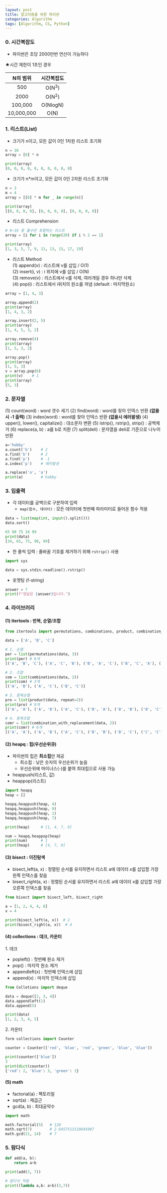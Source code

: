 ```yaml
---
layout: post
title: 알고리즘을 위한 파이썬
categories: Algorithm
tags: [Algorithm, CS, Python]
---
```

### 0. 시간복잡도
- 파이썬은 초당 2000만번 연산이 가능하다

★시간 제한이 1초인 경우

|N의 범위|시간복잡도|
|:--:|:--:|
|500|O(N<sup>3</sup>)|
|2000|O(N<sup>2</sup>)|
|100,000|O(NlogN)|
|10,000,000|O(N)|

### 1. 리스트(List)
- 크기가 n이고, 모든 값이 0인 1차원 리스트 초기화

```python
n = 10
array = [0] * n

print(array)
[0, 0, 0, 0, 0, 0, 0, 0, 0, 0]
```

- 크기가 n*m이고, 모든 값이 0인 2차원 리스트 초기화

```python
n = 3
m = 4
array = [[0] * m for _ in range(n)]

print(array)
[[0, 0, 0, 0], [0, 0, 0, 0], [0, 0, 0, 0]]
```

- 리스트 Comprehension

```python
# 0~19 중 홀수만 포함하는 리스트
array = [i for i in range(20) if i % 2 == 1]

print(array)
[1, 3, 5, 7, 9, 11, 13, 15, 17, 19]
```

- 리스트 Method  
(1) append(v) : 리스트에 v를 삽입 / O(1)  
(2) insert(i, v) : i 위치에 v를 삽입 / O(N)  
(3) remove(v) : 리스트에서 v를 삭제, 여러개일 경우 하나만 삭제  
(4) pop(i) : 리스트에서 i위치의 원소를 꺼냄 (default : 마지막원소)

```python
array = [1, 4, 3]

array.append(2)
print(array)
[1, 4, 3, 2]

array.insert(2, 5)
print(array)
[1, 4, 5, 3, 2]

array.remove(4)
print(array)
[1, 5, 3, 2]

array.pop()
print(array)
[1, 5, 3]
v = array.pop(0)
print(v)    # 1
print(array)
[5, 3]
```

### 2. 문자열
(1) count(word) : word 갯수 세기
(2) find(word) : word를 찾아 인덱스 반환 **(없을시 -1 출력)**
(3) index(word) : word를 찾아 인덱스 반환 **(없을시 에러발생)**
(4) upper(), lower(), capitalize() : 대소문자 변환
(5) lstrip(), rstrip(), strip() : 공백제거
(6) replace(a, b) : a를 b로 치환
(7) split(deli) : 문자열을 deli로 기준으로 나누어 반환

```python
a='hobby'
a.count('b')    # 2
a.find('b')     # 2
a.find('p')     # -1
a.index('p')    # 에러발생

a.replace('o', 'a')
print(a)        # habby
```

### 3. 입출력
- 각 데이터를 공백으로 구분하여 입력
  - `map(함수, 데이터)` : 모든 데이터에 첫번째 파라미터로 들어온 함수 적용  

```python
data = list(map(int, input().split()))
data.sort()

65 90 75 34 99
print(data)
[34, 65, 75, 90, 99]
```

- 한 줄씩 입력 : 줄바꿈 기호를 제거하기 위해 `rstrip()` 사용

```python
import sys

data = sys.stdin.readline().rstrip()
```

- 포맷팅 (f-string)

```python
answer = 7
print(f"정답은 {answer}입니다.")
```

### 4. 라이브러리
#### (1) itertools : 반복, 순열/조합
```python
from itertools import permutations, combinations, product, combination_with_replacement

data = ['A', 'B', 'C']

# 1. 순열
per = list(permutations(data, 3))
print(per) # 6개
[('A', 'B', 'C'), ('A', 'C', 'B'), ('B', 'A', 'C'), ('B', 'C', 'A'), ('C', 'A', 'B'), ('C', 'B', 'A')]

# 2. 조합
com = list(combinations(data, 2))
print(com) # 3개
[('A', 'B'), ('A', 'C'), ('B', 'C')]

# 3. 중복순열
pro = list(product(data, repeat=2))
print(pro) # 9개
[('A', 'A'), ('A', 'B'), ('A', 'C'), ('B', 'A'), ('B', 'B'), ('B', 'C'), ('C', 'A'), ('C', 'B'), ('C', 'C')]

# 4. 중복조합
comr = list(combination_with_replacement(data, 2))
print(comr) # 6개
[('A', 'A'), ('A', 'B'), ('A', 'C'), ('B', 'B'), ('B', 'C'), ('C', 'C')]
```

#### (2) heapq : 힙(우선순위큐)
- 파이썬의 힙은 **최소힙**만 제공
  - 최소힙 : 낮은 숫자의 우선순위가 높음
  - 우선순위에 마이너스(-)를 붙여 최대힙으로 사용 가능
- heappush(리스트, 값)
- heappop(리스트)

```python
import heapq
heap = []

heapq.heappush(heap, 4)
heapq.heappush(heap, 9)
heapq.heappush(heap, 1)
heapq.heappush(heap, 7)

print(heap)     # [1, 4, 7, 9]

num = heapq.heappop(heap)
print(num)      # 1
print(heap)     # [4, 7, 9]
```

#### (3) bisect : 이진탐색
- bisect_left(a, x) : 정렬된 순서를 유지하면서 리스트 a에 데이터 x를 삽입할 가장 왼쪽 인덱스를 찾음
- bisect_right(a, x) : 정렬된 순서를 유지하면서 리스트 a에 데이터 x를 삽입할 가장 오른쪽 인덱스를 찾음

```python
from bisect import bisect_left, bisect_right

a = [1, 2, 4, 4, 8]
x = 4

print(bisect_left(a, x))  # 2
print(bisect_right(a, x))  # 4
```

#### (4) collections : 데크, 카운터
1\. 데크
- popleft() : 첫번째 원소 제거
- pop() : 마지막 원소 제거
- appendleft(x) : 첫번째 인덱스에 삽입
- append(x) : 마지막 인덱스에 삽입

```python
from Colletions import deque

data = deque([2, 3, 4])
data.appendleft(1)
data.append(5)

print(data)
[1, 2, 3, 4, 5]
```

2\. 카운터

```python
form collections import Counter

counter = Counter(['red', 'blue', 'red', 'green', 'blue', 'blue'])

print(counter(['blue'])
3
print(dict(counter))
{'red': 2, 'blue': 3, 'green': 1}
```


#### (5) math
- factorial(a) : 펙토리얼
- sqrt(a) : 제곱근
- gcd(a, b) : 최대공약수

```python
import math

math.factorial(5)   # 120
math.sqrt(7)        # 2.6457513110645907
math.gcd(21, 14)    # 7
```

### 5. 람다식

```python
def add(a, b):
    return a+b

print(add(3, 7))

# 람다식 적용
print((lambda a,b: a+b)(3,7))
```